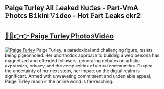 ## Paige Turley All 𝙻eaked 𝙽u𝚍es - Part-VmA 𝙿hotos B𝚒kini 𝚅𝚒deo - Hot 𝙿art 𝙻eaks ckr2I

# <h2><a href="http://ld3kcg5.urlbe.top/?page=Paige+Turley">🔗🔗👉👉 Paige Turley P𝚑oto𝚜Vid𝚎o</a></h2>

[![Paige Turley](https://i.imgur.com/eBuTRDB.gif)](http://ld3kcg5.urlbe.top/?page=Paige+Turley)
Paige Turley, a paradoxical and challenging figure, resists being pigeonholed. Her unorthodox approach to building a web persona has magnetized and offended followers, generating debates on artistic expression, privacy, and the complexities of virtual communities. Despite the uncertainty of her next steps, her impact on the digital realm is significant. Armed with unwavering commitment and undeniable appeal, Paige Turley reach in the online world is far-reaching.
